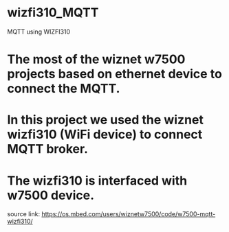 # wizfi310_MQTT
MQTT using  WIZFI310

# The most of the wiznet w7500 projects based on ethernet device to connect the MQTT.
# In this project we used the wiznet wizfi310 (WiFi device) to connect MQTT broker.
# The wizfi310 is interfaced with w7500 device.


source link: https://os.mbed.com/users/wiznetw7500/code/w7500-mqtt-wizfi310/
